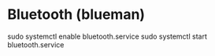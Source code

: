 
# Bluetooth (blueman)
sudo systemctl enable bluetooth.service
sudo systemctl start bluetooth.service
